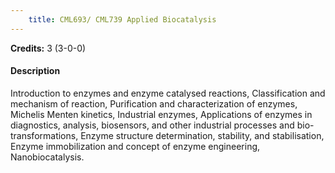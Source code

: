```yaml
---
    title: CML693/ CML739 Applied Biocatalysis
---
```

**Credits:** 3 (3-0-0)



#### Description 
Introduction to enzymes and enzyme catalysed reactions, Classification and mechanism of reaction, Purification and characterization of enzymes, Michelis Menten kinetics, Industrial enzymes, Applications of enzymes in diagnostics, analysis, biosensors, and other industrial processes and bio-transformations, Enzyme structure determination, stability, and stabilisation, Enzyme immobilization and concept of enzyme engineering, Nanobiocatalysis.
